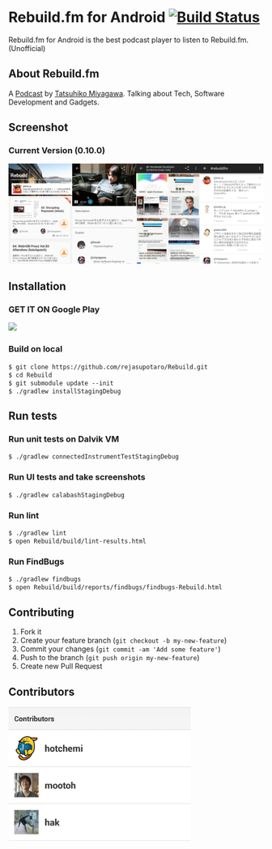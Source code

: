 Rebuild.fm for Android [![Build Status](https://travis-ci.org/rejasupotaro/Rebuild.png?branch=master)](https://travis-ci.org/rejasupotaro/Rebuild)
======

Rebuild.fm for Android is the best podcast player to listen to Rebuild.fm. (Unofficial)

About Rebuild.fm
------
A [Podcast](http://rebuild.fm/) by [Tatsuhiko Miyagawa](https://twitter.com/miyagawa). Talking about Tech, Software Development and Gadgets.

Screenshot
------

### Current Version (0.10.0)

<img src="./images/screenshot.png">

Installation
------

### GET IT ON Google Play

[![](https://dl.dropboxusercontent.com/u/54255753/blog/201402/en_generic_rgb_wo_60.png)](https://play.google.com/store/apps/details?id=rejasupotaro.rebuild)

### Build on local

```
$ git clone https://github.com/rejasupotaro/Rebuild.git
$ cd Rebuild
$ git submodule update --init
$ ./gradlew installStagingDebug
```

Run tests
------

### Run unit tests on Dalvik VM

```
$ ./gradlew connectedInstrumentTestStagingDebug
```

### Run UI tests and take screenshots

```
$ ./gradlew calabashStagingDebug
```

### Run lint

```
$ ./gradlew lint
$ open Rebuild/build/lint-results.html
```

### Run FindBugs

```
$ ./gradlew findbugs
$ open Rebuild/build/reports/findbugs/findbugs-Rebuild.html
```

Contributing
------

1. Fork it
2. Create your feature branch (`git checkout -b my-new-feature`)
3. Commit your changes (`git commit -am 'Add some feature'`)
4. Push to the branch (`git push origin my-new-feature`)
5. Create new Pull Request

Contributors
------

<img src="./images/contributors.png" width="360">
